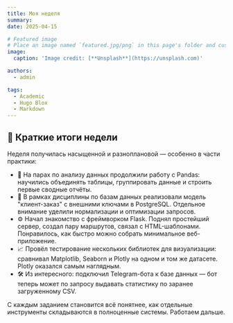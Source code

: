```yaml
---
title: Моя неделя
summary: 
date: 2025-04-15

# Featured image
# Place an image named `featured.jpg/png` in this page's folder and customize its options here.
image:
  caption: 'Image credit: [**Unsplash**](https://unsplash.com)'

authors:
  - admin

tags:
  - Academic
  - Hugo Blox
  - Markdown
---
```


## 📅 Краткие итоги недели

Неделя получилась насыщенной и разноплановой — особенно в части практики:

- 🧠 На парах по анализу данных продолжили работу с Pandas: научились объединять таблицы, группировать данные и строить первые сводные отчёты.
- 💾 В рамках дисциплины по базам данных реализовали модель "клиент-заказ" с внешними ключами в PostgreSQL. Отдельное внимание уделили нормализации и оптимизации запросов.
- ⚙️ Начал знакомство с фреймворком Flask. Поднял простейший сервер, создал пару маршрутов, связал с HTML-шаблонами. Понравилось, как быстро можно собрать минимальное веб-приложение.
- 📈 Провёл тестирование нескольких библиотек для визуализации: сравнивал Matplotlib, Seaborn и Plotly на одном и том же датасете. Plotly оказался самым наглядным.
- 🛠️ Из интересного: подключил Telegram-бота к базе данных — бот теперь может по запросу выдавать статистику по заранее загруженному CSV.

С каждым заданием становится всё понятнее, как отдельные инструменты складываются в полноценные системы. Работаем дальше.


